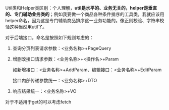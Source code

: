 Util类和Helper类区别：个人理解，**util是水平的、业务无关的，helper是垂直的、专门辅助业务类的**；例如我要做一个商品各种条件排序的工具类，我就应该用helper命名，因为这是专门辅助商品排序这一业务功能的。像正则校验、字符串校验这种当然用util了。

对于后端接口，命名是按照如下规则考虑的：

1. 查询分页列表请求参数：<业务名称>+PageQuery

2. 增删改接口请求参数：<业务名称>+<操作名>+Param

   如新增接口：<业务名称>+AddParam、编辑接口：<业务名称>+EditParam

   接口内部传递参数统一：<业务名称>+DTO

3. 响应结果统一：<业务名称>+VO

对于不适用于get的可以考虑fetch
